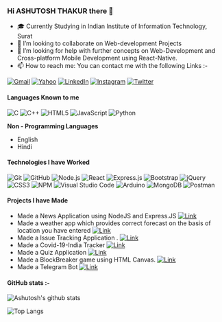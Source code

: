 ### Hi **ASHUTOSH THAKUR** there 👋

<!--
**ashutosh1401/ashutosh1401** is a ✨ _special_ ✨ repository because its `README.md` (this file) appears on your GitHub profile.
-->
-   :mortar_board: Currently Studying in Indian Institute of Information Technology, Surat
- 👯 I’m looking to collaborate on Web-development Projects
- 🤔 I’m looking for help with further concepts on Web-Development and Cross-platform Mobile Development using React-Native.
- 📫 How to reach me: You can contact me with the following Links :-

[![Gmail](https://img.shields.io/badge/-GMAIL-D14836?style=for-the-badge&logo=gmail&logoColor=white)](mailto:ashutoshthakur1409@gmail.com)
[![Yahoo](https://img.shields.io/badge/-YAHOO!-e83ef7?style=for-the-badge&logo=yahoo!&logoColor=white)](mailto:ashutoshthakur_14@yahoo.com)
[![LinkedIn](https://img.shields.io/badge/-LINKEDIN-0077B5?style=for-the-badge&logo=linkedin&logoColor=white)](https://www.linkedin.com/in/ashutosh-thakur-5aa181199/)
[![Instagram](https://img.shields.io/badge/-INSTAGRAM-fa37e3?style=for-the-badge&logo=instagram&logoColor=white)](https://www.instagram.com/as.hutosh5613/)
[![Twitter](https://img.shields.io/badge/-TWITTER-6db0f2?style=for-the-badge&logo=twitter&logoColor=white)](https://twitter.com/marcos_ashutosh)

#### Languages Known to me

![C](https://img.shields.io/badge/-C-000000?style=flat&logo=c)
![C++](https://img.shields.io/badge/-C++-000000?style=flat&logo=c%2B%2B)
![HTML5](https://img.shields.io/badge/-HTML5-000000?style=flat&logo=html5)
![JavaScript](https://img.shields.io/badge/-JavaScript-000000?style=flat&logo=javascript)
![Python](https://img.shields.io/badge/-Python-000000?style=flat&logo=python)
  
  **Non - Programming Languages**
  - English
  - Hindi
  
#### Technologies I have Worked
![Git](https://img.shields.io/badge/-Git-222222?style=flat&logo=git&logoColor=F05032)
![GitHub](https://img.shields.io/badge/-GitHub-222222?style=flat&logo=github&logoColor=FFFFFF)
![Node.js](https://img.shields.io/badge/-Node.js-222222?style=flat&logo=node.js&logoColor=339933)
![React](https://img.shields.io/badge/-React-222222?style=flat&logo=React&logoColor=61DAFB)
![Express.js](https://img.shields.io/badge/-Express.js-222222?style=flat&logo=express.js&logoColor=339933)
![Bootstrap](https://img.shields.io/badge/-Bootstrap-a950cc?style=flat&logo=bootstrap&logoColor=white)
![jQuery](https://img.shields.io/badge/-jQuery-222222?style=flat&logo=jQuery&logoColor=0769AD)
![CSS3](https://img.shields.io/badge/-CSS-53e0ce?style=flat&logo=css3&logoColor=white)
![NPM](https://img.shields.io/badge/-NPM-f24130?style=flat&logo=npm&logoColor=white)
![Visual Studio Code](https://img.shields.io/badge/-VSCode-444444?style=flat&logo=visual-studio-code&logoColor=007ACC)
![Arduino](https://img.shields.io/badge/-ARDUINO-4da6f0?style=flat&logo=arduino&logoColor=white)
![MongoDB](https://img.shields.io/badge/-MONGODB-black?style=badge&logo=mongodb&logoColor=38cf13)
![Postman](https://img.shields.io/badge/-POSTMAN-orange?style=flat&logo=postman&logoColor=white)

#### Projects I have Made

- Made a News Application using NodeJS and Express.JS [![Link](https://img.shields.io/badge/-NEWS-black?style=badge&logo=news&logoColor=38cf13)](https://github.com/ashutosh1401/News-Application)
- Made a weather app which provides correct forecast on the basis of location you have entered [![Link](https://img.shields.io/badge/-WEATHER-black?style=flat&logo=cloud&logoColor=38cf13)](https://weather-app-ashutosh.herokuapp.com)
- Made a Issue Tracking Application . [![Link](https://img.shields.io/badge/-IssueTracker-blue?style=flat&logo=cloud&logoColor=38cf13)](https://github.com/ashutosh1401/Issue-Tracker)
- Made a Covid-19-India Tracker [![Link](https://img.shields.io/badge/-Covid19-Red?style=flat&logo=cloud&logoColor=38cf13)](https://github.com/ashutosh1401/covid-19-Tracker)
- Made a Quiz Application [![Link](https://img.shields.io/badge/-QUIZ-yellow?style=flat&logo=quiz&logoColor=38cf13)](https://github.com/ashutosh1401/covid-19-Tracker)
- Made a BlockBreaker game using HTML Canvas. [![Link](https://img.shields.io/badge/-BlockBreaker-green?style=flat&logo=blockbreaker&logoColor=38cf13)](https://ashutosh1401.github.io/BlockBreaker/)
- Made a Telegram Bot [![Link](https://img.shields.io/badge/-Telegram-Black?style=flat&logo=telegram&logoColor=Blue)](https://github.com/ashutosh1401/telegram-bot)

#### GitHub stats :-

![Ashutosh's github stats](https://github-readme-stats.vercel.app/api?username=ashutosh1401&show_icons=true&theme=radical) 

![Top Langs](https://github-readme-stats.vercel.app/api/top-langs/?username=ashutosh1401&show_icons=true&theme=radical&layout=compact)
<!-- - 😄 Pronouns: ...
- ⚡ Fun fact: ...
-->

